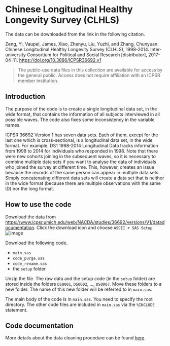 # Chinese Longitudinal Healthy Longevity Survey (CLHLS)

The data can be downloaded from the link in the following citation. 

Zeng, Yi, Vaupel, James, Xiao, Zhenyu, Liu, Yuzhi, and Zhang, Chunyuan. Chinese Longitudinal Healthy Longevity Survey (CLHLS), 1998-2014. Inter-university Consortium for Political and Social Research [distributor], 2017-04-11. https://doi.org/10.3886/ICPSR36692.v1

> The public-use data files in this collection are available for access by the general public. Access does not require affiliation with an ICPSR member institution.

## Introduction
The purpose of the code is to create a single longitudinal data set, in the wide format, that contains the information of all subjects interviewed in all possible waves. The code also fixes some inconsistency in the variable names. 

ICPSR 36692 Version 1 has seven data sets. Each of them, except for the last one which is cross-sectional, is a longitudinal data set, in the wide format. For example, DS1 1998-2014 Longitudinal Data tracks information from 1998 to 2014 for individuals who responded in 1998. Note that there were new cohorts joining in the subsequent waves, so it is necessary to combine multiple data sets if you want to analyse the data of individuals who joined the survey at different time. This, however, creates an issue because the records of the same person can appear in multiple data sets. Simply concatenating different data sets will create a data set that is neither in the wide format (because there are multiple observations with the same ID) nor the long format. 

## How to use the code
Download the data from https://www.icpsr.umich.edu/web/NACDA/studies/36692/versions/V1/datadocumentation. Click the download icon and choose `ASCII + SAS Setup`.
![image](https://user-images.githubusercontent.com/40621074/86422826-861f7380-bd21-11ea-947a-1d364389bd7f.png)


Download the following code.
* `main.sas`
* `code_purge.sas`
* `code_rename.sas`
* the `setup` folder

Unzip the file. The raw data and the setup code (in the `setup` folder) are stored inside the folders `DS0001`, `DS0002`, ..., `DS0007`. Move these folders to a new folder. The name of this new folder will be referred to in `main.sas`.

The main body of the code is in `main.sas`. You need to specify the root directory. The other code files are included in `main.sas` via the `%INCLUDE` statement. 

## Code documentation
More details about the data cleaning procedure can be found [here](https://github.com/mengyi-git/clhls_data_clean/wiki).

